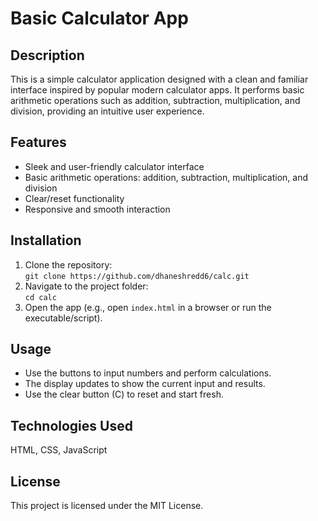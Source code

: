 <!DOCTYPE html>
<html lang="en">
<head>
  <meta charset="UTF-8" />
  <meta name="viewport" content="width=device-width, initial-scale=1" />
</head>
<body>
  <h1>Basic Calculator App</h1>

  <h2>Description</h2>
  <p>
    This is a simple calculator application designed with a clean and familiar interface inspired by popular modern calculator apps. It performs basic arithmetic operations such as addition, subtraction, multiplication, and division, providing an intuitive user experience.
  </p>

  <h2>Features</h2>
  <ul>
    <li>Sleek and user-friendly calculator interface</li>
    <li>Basic arithmetic operations: addition, subtraction, multiplication, and division</li>
    <li>Clear/reset functionality</li>
    <li>Responsive and smooth interaction</li>
  </ul>

  <h2>Installation</h2>
  <ol>
    <li>Clone the repository:<br />
      <code>git clone https://github.com/dhaneshredd6/calc.git</code>
    </li>
    <li>Navigate to the project folder:<br />
      <code>cd calc</code>
    </li>
    <li>Open the app (e.g., open <code>index.html</code> in a browser or run the executable/script).</li>
  </ol>

  <h2>Usage</h2>
  <ul>
    <li>Use the buttons to input numbers and perform calculations.</li>
    <li>The display updates to show the current input and results.</li>
    <li>Use the clear button (C) to reset and start fresh.</li>
  </ul>

  <h2>Technologies Used</h2>
  <p> HTML, CSS, JavaScript</p>



  

  <h2>License</h2>
  <p>This project is licensed under the MIT License.</p>
</body>
</html>
